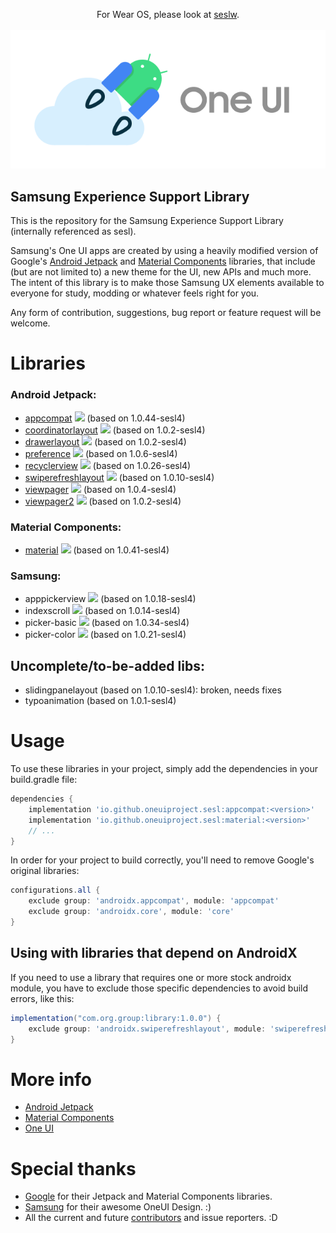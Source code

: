 <p align="center">
  For Wear OS, please look at
  <a href="https://github.com/OneUIProject/seslw">seslw</a>.
  <br><br>
  <img loading="lazy" src="readme-res/sesl-readme-header.png"/>
</p>

## Samsung Experience Support Library
This is the repository for the Samsung Experience Support Library (internally referenced as sesl).

Samsung's One UI apps are created by using a heavily modified version of Google's [Android Jetpack](https://github.com/androidx/androidx) and [Material Components](https://github.com/material-components/material-components-android) libraries, that include (but are not limited to) a new theme for the UI, new APIs and much more.
The intent of this library is to make those Samsung UX elements available to everyone for study, modding or whatever feels right for you.

Any form of contribution, suggestions, bug report or feature request will be welcome.

# Libraries
### Android Jetpack:
- [appcompat](https://developer.android.com/jetpack/androidx/releases/appcompat) [![](https://img.shields.io/maven-central/v/io.github.oneuiproject.sesl/appcompat?color=%23C71A36&logoColor=%23C11920&style=flat-square)](https://mvnrepository.com/artifact/io.github.oneuiproject.sesl/appcompat) (based on 1.0.44-sesl4)
- [coordinatorlayout](https://developer.android.com/jetpack/androidx/releases/coordinatorlayout) [![](https://img.shields.io/maven-central/v/io.github.oneuiproject.sesl/coordinatorlayout?color=%23C71A36&logoColor=%23C11920&style=flat-square)](https://mvnrepository.com/artifact/io.github.oneuiproject.sesl/coordinatorlayout) (based on 1.0.2-sesl4)
- [drawerlayout](https://developer.android.com/jetpack/androidx/releases/drawerlayout) [![](https://img.shields.io/maven-central/v/io.github.oneuiproject.sesl/drawerlayout?color=%23C71A36&logoColor=%23C11920&style=flat-square)](https://mvnrepository.com/artifact/io.github.oneuiproject.sesl/drawerlayout) (based on 1.0.2-sesl4)
- [preference](https://developer.android.com/jetpack/androidx/releases/preference) [![](https://img.shields.io/maven-central/v/io.github.oneuiproject.sesl/preference?color=%23C71A36&logoColor=%23C11920&style=flat-square)](https://mvnrepository.com/artifact/io.github.oneuiproject.sesl/preference) (based on 1.0.6-sesl4)
- [recyclerview](https://developer.android.com/jetpack/androidx/releases/recyclerview) [![](https://img.shields.io/maven-central/v/io.github.oneuiproject.sesl/recyclerview?color=%23C71A36&logoColor=%23C11920&style=flat-square)](https://mvnrepository.com/artifact/io.github.oneuiproject.sesl/recyclerview) (based on 1.0.26-sesl4)
- [swiperefreshlayout](https://developer.android.com/jetpack/androidx/releases/swiperefreshlayout) [![](https://img.shields.io/maven-central/v/io.github.oneuiproject.sesl/swiperefreshlayout?color=%23C71A36&logoColor=%23C11920&style=flat-square)](https://mvnrepository.com/artifact/io.github.oneuiproject.sesl/swiperefreshlayout) (based on 1.0.10-sesl4)
- [viewpager](https://developer.android.com/jetpack/androidx/releases/viewpager) [![](https://img.shields.io/maven-central/v/io.github.oneuiproject.sesl/viewpager?color=%23C71A36&logoColor=%23C11920&style=flat-square)](https://mvnrepository.com/artifact/io.github.oneuiproject.sesl/viewpager) (based on 1.0.4-sesl4)
- [viewpager2](https://developer.android.com/jetpack/androidx/releases/viewpager2) [![](https://img.shields.io/maven-central/v/io.github.oneuiproject.sesl/viewpager2?color=%23C71A36&logoColor=%23C11920&style=flat-square)](https://mvnrepository.com/artifact/io.github.oneuiproject.sesl/viewpager2) (based on 1.0.2-sesl4)
### Material Components:
- [material](https://material.io/develop/android) [![](https://img.shields.io/maven-central/v/io.github.oneuiproject.sesl/material?color=%23C71A36&logoColor=%23C11920&style=flat-square)](https://mvnrepository.com/artifact/io.github.oneuiproject.sesl/material) (based on 1.0.41-sesl4)
### Samsung:
- apppickerview [![](https://img.shields.io/maven-central/v/io.github.oneuiproject.sesl/apppickerview?color=%23C71A36&logoColor=%23C11920&style=flat-square)](https://mvnrepository.com/artifact/io.github.oneuiproject.sesl/apppickerview) (based on 1.0.18-sesl4)
- indexscroll [![](https://img.shields.io/maven-central/v/io.github.oneuiproject.sesl/indexscroll?color=%23C71A36&logoColor=%23C11920&style=flat-square)](https://mvnrepository.com/artifact/io.github.oneuiproject.sesl/indexscroll) (based on 1.0.14-sesl4)
- picker-basic [![](https://img.shields.io/maven-central/v/io.github.oneuiproject.sesl/picker-basic?color=%23C71A36&logoColor=%23C11920&style=flat-square)](https://mvnrepository.com/artifact/io.github.oneuiproject.sesl/picker-basic) (based on 1.0.34-sesl4)
- picker-color [![](https://img.shields.io/maven-central/v/io.github.oneuiproject.sesl/picker-color?color=%23C71A36&logoColor=%23C11920&style=flat-square)](https://mvnrepository.com/artifact/io.github.oneuiproject.sesl/picker-color) (based on 1.0.21-sesl4)

## Uncomplete/to-be-added libs:
- slidingpanelayout (based on 1.0.10-sesl4): broken, needs fixes
- typoanimation (based on 1.0.1-sesl4)

# Usage
To use these libraries in your project, simply add the dependencies in your build.gradle file:
```groovy
dependencies {
    implementation 'io.github.oneuiproject.sesl:appcompat:<version>'
    implementation 'io.github.oneuiproject.sesl:material:<version>'
    // ...
}
```
In order for your project to build correctly, you'll need to remove Google's original libraries:
```groovy
configurations.all {
    exclude group: 'androidx.appcompat', module: 'appcompat'
    exclude group: 'androidx.core', module: 'core'
}
```
## Using with libraries that depend on AndroidX
If you need to use a library that requires one or more stock androidx module, you have to exclude those specific dependencies to avoid build errors, like this:
```groovy
implementation("com.org.group:library:1.0.0") {
	exclude group: 'androidx.swiperefreshlayout', module: 'swiperefreshlayout'
}
```

# More info
- [Android Jetpack](https://developer.android.com/jetpack)
- [Material Components](https://material.io/components?platform=android)
- [One UI](https://www.samsung.com/one-ui/)

# Special thanks
- [Google](https://developer.android.com/jetpack) for their Jetpack and Material Components libraries.
- [Samsung](https://www.samsung.com/) for their awesome OneUI Design. :)
- All the current and future [contributors](https://github.com/Yanndroid/OneUI-Design-Library/graphs/contributors) and issue reporters. :D
